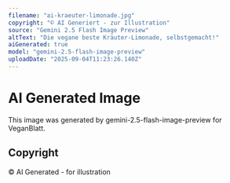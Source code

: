 ```yaml
---
filename: "ai-kraeuter-limonade.jpg"
copyright: "© AI Generiert - zur Illustration"
source: "Gemini 2.5 Flash Image Preview"
altText: "Die vegane beste Kräuter-Limonade, selbstgemacht!"
aiGenerated: true
model: "gemini-2.5-flash-image-preview"
uploadDate: "2025-09-04T11:23:26.140Z"
---
```


# AI Generated Image

This image was generated by gemini-2.5-flash-image-preview for VeganBlatt.

## Copyright
© AI Generated - for illustration

